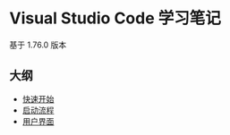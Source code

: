 # Visual Studio Code 学习笔记

基于 1.76.0 版本

## 大纲

- [快速开始](./quckstart.md)
- [启动流程](./launch.md)
- [用户界面](./user-interface.md)
